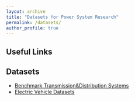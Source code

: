 ```yaml
---
layout: archive
title: "Datasets for Power System Research"
permalink: /datasets/
author_profile: true
---
```


## Useful Links

## Datasets
- [Benchmark Transmission&Distribution Systems](/testcase/)
- [Electric Vehicle Datasets](/ev/data)